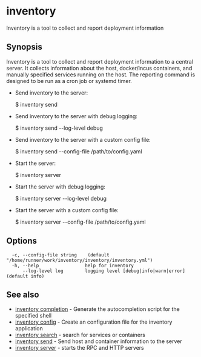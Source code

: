 # inventory

Inventory is a tool to collect and report deployment information

## Synopsis

  Inventory is a tool to collect and report deployment information to a central 
  server. It collects information about the host, docker/incus containers, and  
  manually specified services running on the host. The reporting command is     
  designed to be run as a cron job or systemd timer.                            

  - Send inventory to the server:                                               

      $ inventory send 

  - Send inventory to the server with debug logging:                            

      $ inventory send --log-level debug 

  - Send inventory to the server with a custom config file:                     

      $ inventory send --config-file /path/to/config.yaml 

  - Start the server:                                                           

      $ inventory server 

  - Start the server with debug logging:                                        

      $ inventory server --log-level debug 

  - Start the server with a custom config file:                                 

      $ inventory server --config-file /path/to/config.yaml 

## Options

```
  -c, --config-file string    (default "/home/runner/work/inventory/inventory/inventory.yml")
  -h, --help                 help for inventory
      --log-level log        logging level [debug|info|warn|error] (default info)
```

## See also

* [inventory completion](inventory_completion.md)	 - Generate the autocompletion script for the specified shell
* [inventory config](inventory_config.md)	 - Create an configuration file for the inventory application
* [inventory search](inventory_search.md)	 - search for services or containers
* [inventory send](inventory_send.md)	 - Send host and container information to the server
* [inventory server](inventory_server.md)	 - starts the RPC and HTTP servers

